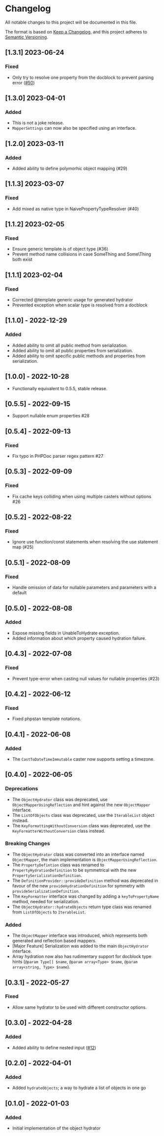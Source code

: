 # Changelog 

All notable changes to this project will be documented in this file.

The format is based on [Keep a Changelog](https://keepachangelog.com/en/1.0.0/),
and this project adheres to [Semantic Versioning](https://semver.org/spec/v2.0.0.html).

## [1.3.1] 2023-06-24

### Fixed

- Only try to resolve one property from the docblock to prevent parsing error ([#50](https://github.com/EventSaucePHP/ObjectHydrator/pull/50))

## [1.3.0] 2023-04-01

### Added

- This is not a joke release.
- `MapperSettings` can now also be specified using an interface.

## [1.2.0] 2023-03-11

### Added

- Added ability to define polymorhic object mapping (#29)


## [1.1.3] 2023-03-07

### Fixed

- Add mixed as native type in NaivePropertyTypeResolver (#40)

## [1.1.2] 2023-02-05

### Fixed

- Ensure generic template is of object type (#36)
- Prevent method name collisions in case SomeThing and Some\Thing both exist 

## [1.1.1] 2023-02-04

### Fixed

- Corrected @template generic usage for generated hydrator
- Prevented exception when scalar type is resolved from a docblock

## [1.1.0] - 2022-12-29

### Added

- Added ability to omit all public method from serialization.
- Added ability to omit all public properties from serialization.
- Added ability to omit specific public methods and properties from serialization.

## [1.0.0] - 2022-10-28

- Functionally equivalent to 0.5.5, stable release.

## [0.5.5] - 2022-09-15

- Support nullable enum properties #28

## [0.5.4] - 2022-09-13

### Fixed

- Fix typo in PHPDoc parser regex pattern #27

## [0.5.3] - 2022-09-09

### Fixed

- Fix cache keys colliding when using multiple casters without options #26

## [0.5.2] - 2022-08-22

### Fixed

- Ignore use function/const statements when resolving the use statement map (#25)

## [0.5.1] - 2022-08-09

### Fixed

- Handle omission of data for nullable parameters and parameters with a default

## [0.5.0] - 2022-08-08

### Added

- Expose missing fields in UnableToHydrate exception.
- Added information about which property caused hydration failure.

## [0.4.3] - 2022-07-08

### Fixed

- Prevent type-error when casting null values for nullable properties (#23)

## [0.4.2] - 2022-06-12

### Fixed

- Fixed phpstan template notations.

## [0.4.1] - 2022-06-08

### Added

- The `CastToDateTimeImmutable` caster now supports setting a timezone.

## [0.4.0] - 2022-06-05

### Deprecations

- The `ObjectHydrator` class was deprecated, use `ObjectMapperUsingReflection` and hint against the new `ObjectMapper` interface.
- The `ListOfObjects` class was deprecated, use the `IterableList` object instead.
- The `KeyFormattingWithoutConversion` class was deprecated, use the `KeyFormatterWithoutConversion` class instead.

### Breaking Changes

- The `ObjectHydrator` class was converted into an interface named `ObjectMapper`, the main implementation is `ObjectMapperUsingReflection`.
- The `PropertyDefintion` class was renamed to `PropertyHydrationDefinition` to be symmetrical with the new `PropertySerializationDefinition`.
- The `DefinitionProvider::provideDefinition` method was deprecated in favour of the new `provideHydrationDefinition` for symmetry with `provideSerializationDefinition`.
- The `KeyFormatter` interface was changed by adding a `keyToPropertyName` method, needed for serialization.
- The `ObjectHydrator::hydrateObjects` return type class was renamed from `ListOfObjects` to `IterableList`.

### Added

- The `ObjectMapper` interface was introduced, which represents both generated and reflection based mappers.
- [Major Feature] Serialization was added to the main `ObjectHydrator` interface.
- Array hydration now also has rudimentary support for docblock type hints (`@param Type[] $name`, `@param array<Type> $name`, `@param array<string, Type> $name`).

## [0.3.1] - 2022-05-27

### Fixed

- Allow same hydrator to be used with different constructor options.

## [0.3.0] - 2022-04-28

### Added

- Added ability to define nested input ([#12](https://github.com/EventSaucePHP/ObjectHydrator/pull/12))

## [0.2.0] - 2022-04-01

### Added

- Added `hydrateObjects`; a way to hydrate a list of objects in one go

## [0.1.0] - 2022-01-03

### Added

- Initial implementation of the object hydrator
